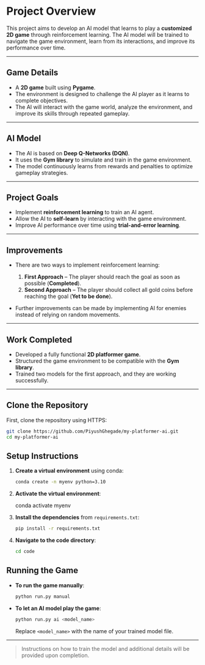 # **Project Overview**  

This project aims to develop an AI model that learns to play a **customized 2D game** through reinforcement learning. The AI model will be trained to navigate the game environment, learn from its interactions, and improve its performance over time.  

---

## **Game Details**  

- A **2D game** built using **Pygame**.  
- The environment is designed to challenge the AI player as it learns to complete objectives.  
- The AI will interact with the game world, analyze the environment, and improve its skills through repeated gameplay.  

---

## **AI Model**  

- The AI is based on **Deep Q-Networks (DQN)**.  
- It uses the **Gym library** to simulate and train in the game environment.  
- The model continuously learns from rewards and penalties to optimize gameplay strategies.  

---

## **Project Goals**  

- Implement **reinforcement learning** to train an AI agent.  
- Allow the AI to **self-learn** by interacting with the game environment.  
- Improve AI performance over time using **trial-and-error learning**.  

---

## **Improvements**  

- There are two ways to implement reinforcement learning:
  1. **First Approach** – The player should reach the goal as soon as possible (**Completed**).
  2. **Second Approach** – The player should collect all gold coins before reaching the goal (**Yet to be done**).

- Further improvements can be made by implementing AI for enemies instead of relying on random movements.

---

## **Work Completed**  

- Developed a fully functional **2D platformer game**.  
- Structured the game environment to be compatible with the **Gym library**.  
- Trained two models for the first approach, and they are working successfully.  

---

## Clone the Repository

First, clone the repository using HTTPS:

```bash
git clone https://github.com/PiyushGhegade/my-platformer-ai.git
cd my-platformer-ai
```

## Setup Instructions

1. **Create a virtual environment** using conda:

    ```bash
    conda create -n myenv python=3.10
    ```

2. **Activate the virtual environment**:

   conda activate myenv

3. **Install the dependencies** from `requirements.txt`:

    ```bash
    pip install -r requirements.txt
    ```

4. **Navigate to the code directory**:

    ```bash
    cd code
    ```

## Running the Game

- **To run the game manually**:

    ```bash
    python run.py manual
    ```

- **To let an AI model play the game**:

    ```bash
    python run.py ai <model_name>
    ```

    Replace `<model_name>` with the name of your trained model file.

---

> Instructions on how to train the model and additional details will be provided upon completion.


